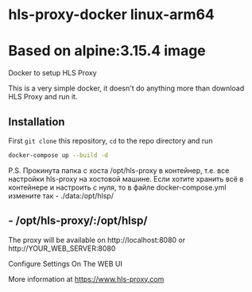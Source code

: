 # hls-proxy-docker linux-arm64 
# Based on alpine:3.15.4 image
Docker to setup HLS Proxy

This is a very simple docker, it doesn't do anything more than download HLS Proxy and run it.

## Installation

First `git clone` this repository, `cd` to the repo directory and run
```bash
docker-compose up --build -d
```
P.S. Прокинута папка с хоста /opt/hls-proxy в контейнер, 
т.е. все настройки hls-proxy на хостовой машине.
Если хотите хранить всё в контейнере и настроить с нуля,
то в файле docker-compose.yml измените так
      - ./data:/opt/hlsp/
##      - /opt/hls-proxy/:/opt/hlsp/

The proxy will be available on http://localhost:8080 or http://YOUR_WEB_SERVER:8080

Configure Settings On The WEB UI

More information at https://www.hls-proxy.com

